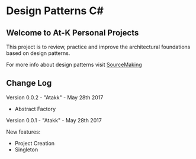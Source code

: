  Design Patterns C#
===================

Welcome to At-K Personal Projects
---------------------------------

This project is to review, practice and improve the architectural foundations based on design patterns.

For more info about design patterns visit [SourceMaking](https://sourcemaking.com/design_patterns)

Change Log
----------

Version 0.0.2 - "Atakk" - May 28th 2017

* Abstract Factory

Version 0.0.1 - "Atakk" - May 28th 2017

New features:

* Project Creation
* Singleton